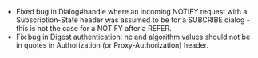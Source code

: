 * Fixed bug in Dialog#handle where an incoming NOTIFY request with a Subscription-State header was assumed to be for a SUBCRIBE dialog - this is not the case for a NOTIFY after a REFER.
* Fix bug in Digest authentication: nc and algorithm values should not be in quotes in Authorization (or Proxy-Authorization) header.

